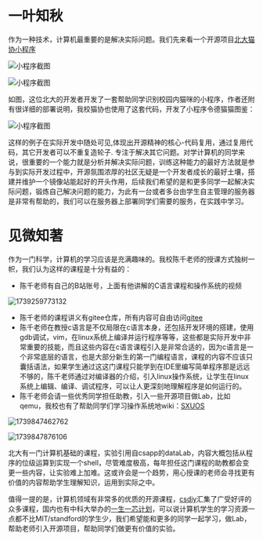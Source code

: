 # 一叶知秋

作为一种技术，计算机最重要的是解决实际问题。我们先来看一个开源项目[北大猫协小程序](https://github.com/SCCAPKU/miniprogram)

![小程序截图](image/DONTREADME/1739117990704.png)

![小程序截图](image/DONTREADME/1739118530487.png)

如图，这位北大的开发者开发了一套帮助同学识别校园内猫咪的小程序，作者还附有很详细的部署说明，我校猫协也使用了这套代码，开发了小程序令德猫猫图鉴：

![小程序截图](image/DONTREADME/1739156297414.png)

这样的例子在实际开发中随处可见,体现出开源精神的核心-代码复用，通过复用代码，其它开发者可以不重复造轮子. 专注于解决其它问题。对学计算机的同学来说，很重要的一个能力就是分析并解决实际问题，训练这种能力的最好方法就是参与到实际开发过程中，开源氛围浓厚的社区无疑是一个开发者成长的最好土壤，搭建并维护一个镜像站能起好的开头作用，后续我们希望的是和更多同学一起解决实际问题，锻炼自己解决问题的能力，为此有一台或者多台由学生自主管理的服务器是非常有帮助的，我们可以在服务器上部署同学们需要的服务，在实践中学习。

# 见微知著

作为一门科学，计算机的学习应该是充满趣味的。我校陈千老师的授课方式独树一帜，我们认为这样的课程是十分有益的：

* 陈千老师有自己的B站账号，上面有他讲解的C语言课程和操作系统的视频

![1739259773132](image/DONTREADME/1739259773132.png)

* 陈千老师的课程讲义有gitee仓库，所有内容可自由访问[gitee](https://gitee.com/mike29)
* 陈千老师在教授c语言是不仅局限在c语言本身，还包括开发环境的搭建，使用gdb调试，vim，在linux系统上编译并运行程序等等，这些都是实际开发中非常重要的技能，而且这些内容在c语言课程引入是非常合适的，因为c语言是一个非常底层的语言，也是大部分新生的第一门编程语言，课程的内容不应该只囊括语法，如果学生通过这这门课程只能学到在IDE里编写简单程序那是远远不够的，陈千老师通过对编译器的介绍，引入linux操作系统，让学生在linux系统上编辑、编译、调试程序，可以让人更深刻地理解程序是如何运行的。
* 陈千老师会请一些优秀同学担任助教，引入一些开源项目做Lab，比如qemu，我校也有了帮助同学们学习操作系统地wiki：[SXUOS](https://deoxyriboncleic-acid.github.io/OS_lab_wiki/Lab2/Lab2/)

![1739847462762](image/DONTREADME/1739847462762.png)

![1739847876106](image/DONTREADME/1739847876106.png)

北大有一门计算机基础的课程，实验引用自csapp的dataLab，内容大概包括从程序的位级运算到实现一个shell，尽管难度极高，每年担任这门课程的助教都会变更一些内容，让实验难上加难。这或许会是一个趋势，用心授课的老师会寻找更有价值的内容帮助学生理解知识，运用到实际之中。

值得一提的是，计算机领域有非常多的优质的开源课程，[csdiy](https://csdiy.wiki/)汇集了广受好评的众多课程，国内也有中科大举办的[一生一芯计划](https://ysyx.oscc.cc/docs/)，可以说计算机学生的学习资源一点都不比MIT/standford的学生少，我们希望能和更多的同学一起学习，做Lab，帮助老师引入开源项目，帮助同学们做更有价值的实验。
